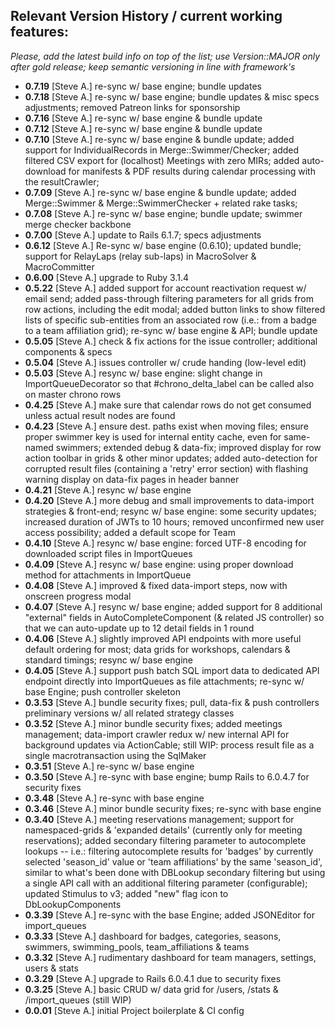 ## Relevant Version History / current working features:

_Please, add the latest build info on top of the list; use Version::MAJOR only after gold release; keep semantic versioning in line with framework's_

- **0.7.19** [Steve A.] re-sync w/ base engine; bundle updates
- **0.7.18** [Steve A.] re-sync w/ base engine; bundle updates & misc specs adjustments; removed Patreon links for sponsorship
- **0.7.16** [Steve A.] re-sync w/ base engine & bundle update
- **0.7.12** [Steve A.] re-sync w/ base engine & bundle update
- **0.7.10** [Steve A.] re-sync w/ base engine & bundle update; added support for IndividualRecords in Merge::Swimmer/Checker; added filtered CSV export for (localhost) Meetings with zero MIRs; added auto-download for manifests & PDF results during calendar processing with the resultCrawler;
- **0.7.09** [Steve A.] re-sync w/ base engine & bundle update; added Merge::Swimmer & Merge::SwimmerChecker + related rake tasks;
- **0.7.08** [Steve A.] re-sync w/ base engine; bundle update; swimmer merge checker backbone
- **0.7.00** [Steve A.] update to Rails 6.1.7; specs adjustments
- **0.6.12** [Steve A.] Re-sync w/ base engine (0.6.10); updated bundle; support for RelayLaps (relay sub-laps) in MacroSolver & MacroCommitter
- **0.6.00** [Steve A.] upgrade to Ruby 3.1.4
- **0.5.22** [Steve A.] added support for account reactivation request w/ email send; added pass-through filtering parameters for all grids from row actions, including the edit modal; added button links to show filtered lists of specific sub-entities from an associated row (i.e.: from a badge to a team affiliation grid); re-sync w/ base engine & API; bundle update
- **0.5.05** [Steve A.] check & fix actions for the issue controller; additional components & specs
- **0.5.04** [Steve A.] issues controller w/ crude handing (low-level edit)
- **0.5.03** [Steve A.] resync w/ base engine: slight change in ImportQueueDecorator so that #chrono_delta_label can be called also on master chrono rows
- **0.4.25** [Steve A.] make sure that calendar rows do not get consumed unless actual result nodes are found
- **0.4.23** [Steve A.] ensure dest. paths exist when moving files; ensure proper swimmer key is used for internal entity cache, even for same-named swimmers; extended debug & data-fix; improved display for row action toolbar in grids & other minor updates; added auto-detection for corrupted result files (containing a 'retry' error section) with flashing warning display on data-fix pages in header banner
- **0.4.21** [Steve A.] resync w/ base engine
- **0.4.20** [Steve A.] more debug and small improvements to data-import strategies & front-end; resync w/ base engine: some security updates; increased duration of JWTs to 10 hours; removed unconfirmed new user access possibility; added a default scope for Team
- **0.4.10** [Steve A.] resync w/ base engine: forced UTF-8 encoding for downloaded script files in ImportQueues
- **0.4.09** [Steve A.] resync w/ base engine: using proper download method for attachments in ImportQueue
- **0.4.08** [Steve A.] improved & fixed data-import steps, now with onscreen progress modal
- **0.4.07** [Steve A.] resync w/ base engine; added support for 8 additional "external" fields in AutoCompleteComponent (& related JS controller) so that we can auto-update up to 12 detail fields in 1 round
- **0.4.06** [Steve A.] slightly improved API endpoints with more useful default ordering for most; data grids for workshops, calendars & standard timings; resync w/ base engine
- **0.4.05** [Steve A.] support push batch SQL import data to dedicated API endpoint directly into ImportQueues as file attachments; re-sync w/ base Engine; push controller skeleton
- **0.3.53** [Steve A.] bundle security fixes; pull, data-fix & push controllers preliminary versions w/ all related strategy classes
- **0.3.52** [Steve A.] minor bundle security fixes; added meetings management; data-import crawler redux w/ new internal API for background updates via ActionCable; still WIP: process result file as a single macrotransaction using the SqlMaker
- **0.3.51** [Steve A.] re-sync w/ base engine
- **0.3.50** [Steve A.] re-sync with base engine; bump Rails to 6.0.4.7 for security fixes
- **0.3.48** [Steve A.] re-sync with base engine
- **0.3.46** [Steve A.] minor bundle security fixes; re-sync with base engine
- **0.3.40** [Steve A.] meeting reservations management; support for namespaced-grids & 'expanded details' (currently only for meeting reservations); added secondary filtering parameter to autocomplete lookups -- i.e.: filtering autocomplete results for 'badges' by currently selected 'season_id' value or 'team affiliations' by the same 'season_id', similar to what's been done with DBLookup secondary filtering but using a single API call with an additional filtering parameter (configurable); updated Stimulus to v3; added "new" flag icon to DbLookupComponents
- **0.3.39** [Steve A.] re-sync with the base Engine; added JSONEditor for import_queues
- **0.3.33** [Steve A.] dashboard for badges, categories, seasons, swimmers, swimming_pools, team_affiliations & teams
- **0.3.32** [Steve A.] rudimentary dashboard for team managers, settings, users & stats
- **0.3.29** [Steve A.] upgrade to Rails 6.0.4.1 due to security fixes
- **0.3.25** [Steve A.] basic CRUD w/ data grid for /users, /stats & /import_queues (still WIP)
- **0.0.01** [Steve A.] initial Project boilerplate & CI config
